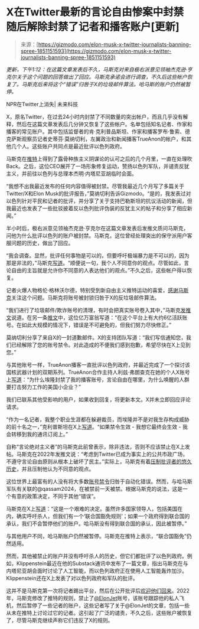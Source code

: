 <!--yml

类别: 未分类

日期: 2024-05-27 14:37:36

-->

# X在Twitter最新的言论自由惨案中封禁随后解除封禁了记者和播客账户[更新]

> 来源：[https://gizmodo.com/elon-musk-x-twitter-journalists-banning-spree-1851151593](https://gizmodo.com/elon-musk-x-twitter-journalists-banning-spree-1851151593)

*更新，下午1:12：在这篇文章发表后不久，马斯克对来自极右派意见领袖杰克逊·亨克尔关于这个问题的回答做出了回应。马斯克承诺会进行调查，不久后这些帐户恢复了。马斯克后来将这个“错误”归咎于X的垃圾邮件算法。哈马斯的账户仍然被暂停。*

NPR在Twitter上消失| 未来科技

<track kind="captions" label="英文" src="https://kinja.com/api/videoupload/caption/19848.vtt" srclang="en">

X，原名Twitter，在过去24小时内封禁了不同数量的突出帐户，而且几乎没有解释，然后在这篇文章发表后几分钟又恢复了这些帐户。名单包括知名记者、作家和播客的常见账户。其中包括监督者的肯·克利普品斯坦、作家和播客罗布·鲁索、德克萨斯观察员记者史蒂芬·莫纳切利，左翼政治和新闻播客TrueAnon的帐户，和其他几个人。这些账户共同点是最近批评以色列政府。

马斯克在[推特](https://gizmodo.com/elon-musk-antisimite-tweet-racist-truth-1851027888)上得到了露骨种族主义阴谋论的认可之后的几个月里，一直在处理吹Back。之后，这位CEO展开了一场形象修复运动，赞扬以色列军队，并谴责反犹主义，并前往以色列与总理本杰明·内塔尼亚胡临时会面。

“我想不出我最近发布的任何内容值得被封禁。尽管我最近几个月写了多篇关于Twitter/X和Elon Musk的批评报告，”莫纳切利告诉Gizmodo。“是的，我发表过对以色列针对平民和记者的批评，并分享了关于支持巴勒斯坦的抗议活动的新闻，但我最近也发表了一些批驳披着反以色列批评伪装的反犹主义的帖子和分享了相应新闻。”

半小时后，极右派意见领袖杰克逊·亨克尔在这篇文章发表后发推文质问马斯克，问他为什么批评以色列的账户被封禁。马斯克，这位曾经处理突出的保守派用户客服问题的历史，做出了回应。

“我会调查。显然，批评任何事物是可以的，但要呼吁极端暴力是不可以的，因为那是非法的，”马斯克[写道](https://twitter.com/elonmusk/status/1744763197347832062)。“顺便说一句，我个人不同意你的观点。尽管如此，言论自由的主旨就是允许你不同意的人表达他们的观点。”不久之后，这些帐户得以恢复。

记者火爆人物格伦·格林沃尔德，特别受到新自由主义推特运动的喜爱，[感谢马斯克](https://twitter.com/ggreenwald/status/1744766599830069617)关注这个问题。马斯克将账号被封锁归咎于X的反垃圾邮件算法。

“我们进行了垃圾邮件/欺诈账号的清理，有时会把真实账号卷入其中，”马斯克[发推文](https://twitter.com/elonmusk/status/1744778778381877427)说道。在另一条[推文](https://twitter.com/elonmusk/with_replies)中，这位亿万富翁写道：“在这个平台上有大约6亿活跃账号。在如此大规模的情况下，错误是不可避免的，但我们努力尽快修正。”

莫纳切利分享了来自X的一封道歉邮件。X的支持团队写道：“我们写信通知您，我们已经解除了您的账号禁令。对此造成的不便我们感到抱歉，希望尽快在X上见到您。”

与其他账号一样，TrueAnon播客一直批评以色列政府，并最近完成了一个探讨该国核武器计划的双期系列。TrueAnon合作主持人利兹·弗朗查克在她的个人X账号上[写道](https://twitter.com/liz_franczak/status/1744712132015370527)：“为什么埃隆封禁了我的播客账号，言论自由在哪里，为什么唤醒的人群要打击努力工作的美国小企业？”

我们已联系其他受影响的用户，如果收到回复，将更新本文。X并未立即回应评论请求。

“作为一名记者，我整个职业生涯都在躲避裁员，而埃隆并不是对我生存构成威胁的前十名之一，”克利普斯坦在X上[写道](https://twitter.com/kenklippenstein/status/1744773403595231310)。“如果禁令生效 - 我想它最终会生效 - 我会转移到我的通讯订阅上。”

自称“言论绝对主义者”的马斯克此前曾表示，除非违法，否则不应该禁止在X上发帖。马斯克在2022年发推文说：“考虑到Twitter已成为事实上的公共市政广场，不遵守言论自由原则从根本上破坏了民主。”实际上，马斯克有着[压制批评者的悠久历史](https://gizmodo.com/10-times-elon-musk-censored-twitter-users-1850570720)，并且压制他认为不同意的观点。

这位世界上最富有的人没有将大多数[账号禁令](https://www.businessinsider.com/elon-musk-says-banning-hamas-x-account-was-tough-call-2024-1)归咎于自动化错误。然而，与哈马斯军队有关联的@qassam2024，在被禁前一天被禁。根据马斯克的说法，这是一个有意的政策决定，不同于其他“错误”。

马斯克在X上[写道](https://twitter.com/elonmusk/status/1744520978921587184)：“这是一个艰难的决定。虽然许多国家领导人，包括美国在内，确实呼吁杀人，但我们有一个‘联合国豁免规则’；如果一个政府得到联合国的承认，我们不会暂停他们的账户。哈马斯没有得到联合国的承认，因此被暂停。”

与其他用户不同，哈马斯账户仍然被暂停。马斯克在推特上表示，“联合国豁免”仍然适用。

然而，其他被禁止的账户并没有呼吁杀人的历史，但它们都批评了以色列政府。例如，Klippenstein最近在他的Substack通讯中发布了一篇文章，指出马斯克在与内塔尼亚胡会面时讨论了人工智能，而以色列政府正在使用人工智能轰炸加沙。Klippenstein还在X上发表了对以色列政府和军队的批评。

这并不是马斯克第一次将记者踢出平台，然后在公开批评后[欢迎他们回来](https://gizmodo.com/elon-musk-twitter-elonjet-banned-private-plane-tracker-1849891785)。2022年，马斯克修改了推特的规则，禁止了[@ElonJet](https://gizmodo.com/elon-musk-shadowban-elonjet-private-jet-twitter-1849882446)账号，该账号跟踪他的私人飞机，然后暂停了一些记者的账户，这些记者写了关于@ElonJet的文章，包括一些从未在推特上讨论过它的记者。这引起了广泛的谴责，不久之后，这些账户被恢复了，尽管马斯克继续声称它们违反了X的规则。
